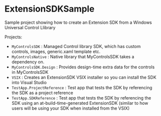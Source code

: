 # ExtensionSDKSample
Sample project showing how to create an Extension SDK from a Windows Universal Control Llibrary


Projects:
- `MyControlsSDK` : Managed Control library SDK, which has custom controls, images, generic.xaml template etc.
- `MyControlsNative` : Native library that MyControlsSDK takes a dependency on.
- `MyControlsSDK.Design` : Provides design-time extra data for the controls in MyControlsSDK
- `VSIX` : Creates an ExtensionSDK VSIX installer so you can install the SDK into Visual Studio
- `TestApp.ProjectReference` : Test app that tests the SDK by referencing the SDK as a project reference
- `TestApp.SDKReference` : Test app that tests the SDK by referencing the SDK using an at-build-time-generated ExtensionSDK (similar to how users will be using your SDK when installed from the VSIX)
